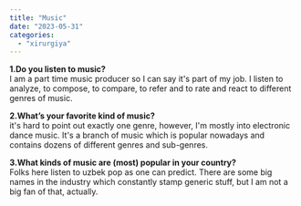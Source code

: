 ```yaml
---
title: "Music"
date: "2023-05-31"
categories: 
  - "xirurgiya"
---
```


**1.Do you listen to music?**  
I am a part time music producer so I can say it's part of my job. I listen to analyze, to compose, to compare, to refer and to rate and react to different genres of music.

**2.What’s your favorite kind of music?**  
it's hard to point out exactly one genre, however, I'm mostly into electronic dance music. It's a branch of music which is popular nowadays and contains dozens of different genres and sub-genres.

**3.What kinds of music are (most) popular in your country?**  
Folks here listen to uzbek pop as one can predict. There are some big names in the industry which constantly stamp generic stuff, but I am not a big fan of that, actually.
